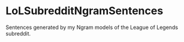 # LoLSubredditNgramSentences
Sentences generated by my Ngram models of the League of Legends subreddit.
